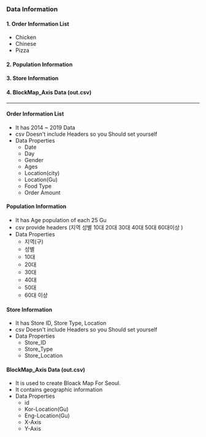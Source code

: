 ### Data Information

#### 1. Order Information List
- Chicken
- Chinese
- Pizza
#### 2. Population Information
#### 3. Store Information
#### 4. BlockMap_Axis Data (out.csv)


--------------------

#### Order Information List
- It has 2014 ~ 2019 Data
- csv Doesn't include Headers so you Should set yourself
- Data Properties
  - Date
  - Day
  - Gender
  - Ages
  - Location(city)
  - Location(Gu)
  - Food Type
  - Order Amount
  
#### Population Information
- It has Age population of each 25 Gu
- csv provide headers (지역	성별	10대	20대	30대	40대	50대	60대이상 )
- Data Properties
  - 지역(구)
  - 성별
  - 10대
  - 20대
  - 30대
  - 40대
  - 50대
  - 60대 이상

#### Store Information
- It has Store ID, Store Type, Location
- csv Doesn't include Headers so you Should set yourself
- Data Properties
  - Store_ID
  - Store_Type
  - Store_Location
  
#### BlockMap_Axis Data (out.csv)
  - It is used to create Bloack Map For Seoul.
  - It contains geographic information
  - Data Properties
    - id
    - Kor-Location(Gu)
    - Eng-Location(Gu)
    - X-Axis
    - Y-Axis
